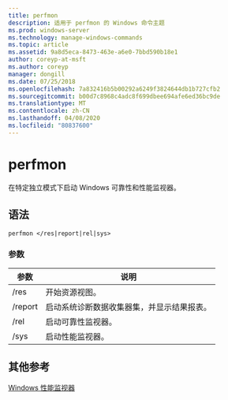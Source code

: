 ```yaml
---
title: perfmon
description: 适用于 perfmon 的 Windows 命令主题
ms.prod: windows-server
ms.technology: manage-windows-commands
ms.topic: article
ms.assetid: 9a8d5eca-8473-463e-a6e0-7bbd590b18e1
author: coreyp-at-msft
ms.author: coreyp
manager: dongill
ms.date: 07/25/2018
ms.openlocfilehash: 7a832416b5b00292a6249f3824644db1b727cfb2
ms.sourcegitcommit: b00d7c8968c4adc8f699dbee694afe6ed36bc9de
ms.translationtype: MT
ms.contentlocale: zh-CN
ms.lasthandoff: 04/08/2020
ms.locfileid: "80837600"
---
```

# <a name="perfmon"></a>perfmon

在特定独立模式下启动 Windows 可靠性和性能监视器。

## <a name="syntax"></a>语法

```
perfmon </res|report|rel|sys>
```

### <a name="parameters"></a>参数

|参数|说明|
|---------|-----------|
|/res|开始资源视图。|
|/report|启动系统诊断数据收集器集，并显示结果报表。|
|/rel|启动可靠性监视器。|
|/sys|启动性能监视器。|

## <a name="additional-references"></a>其他参考

[Windows 性能监视器](https://docs.microsoft.com/previous-versions/windows/it-pro/windows-server-2008-R2-and-2008/cc749154(v%3dws.11))
